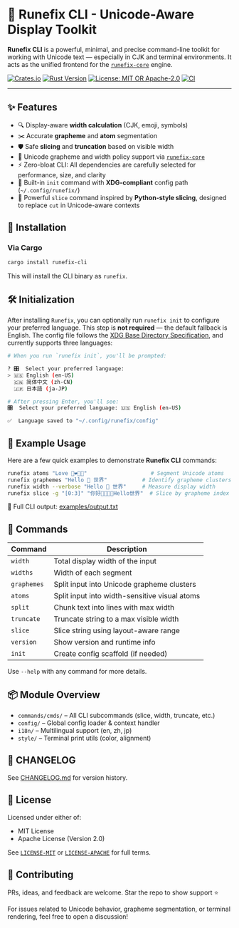 # 🧰 Runefix CLI - Unicode-Aware Display Toolkit

**Runefix CLI** is a powerful, minimal, and precise command-line toolkit for working with Unicode text — especially in CJK and terminal environments. It acts as the unified frontend for the [`runefix-core`](https://crates.io/crates/runefix-core) engine.

[![Crates.io](https://img.shields.io/crates/v/runefix-cli)](https://crates.io/crates/runefix-cli)
[![Rust Version](https://img.shields.io/badge/rust-1.85%2B-orange)](https://www.rust-lang.org)
[![License: MIT OR Apache-2.0](https://img.shields.io/badge/license-MIT%20OR%20Apache--2.0-blue.svg)](./LICENSE)
[![CI](https://github.com/runefix-labs/runefix-cli/actions/workflows/ci.yml/badge.svg?branch=master)](https://github.com/runefix-labs/runefix-cli/actions/workflows/ci.yml)

---

## ✨ Features

- 🔍 Display-aware **width calculation** (CJK, emoji, symbols)
- ✂️ Accurate **grapheme** and **atom** segmentation
- 🛡️ Safe **slicing** and **truncation** based on visible width
- 🧠 Unicode grapheme and width policy support via [`runefix-core`](https://crates.io/crates/runefix-core)
- ⚡ Zero-bloat CLI: All dependencies are carefully selected for performance, size, and clarity
- 🧭 Built-in `init` command with **XDG-compliant** config path (`~/.config/runefix/`)
- 🐍 Powerful `slice` command inspired by **Python-style slicing**, designed to replace `cut` in Unicode-aware contexts


## 🚀 Installation

### Via Cargo

```bash
cargo install runefix-cli
```

This will install the CLI binary as `runefix`.


## 🛠️ Initialization

After installing `Runefix`, you can optionally run `runefix init` to configure your preferred language. This step is **not required** — the default fallback is English. The config file follows the [XDG Base Directory Specification](https://specifications.freedesktop.org/basedir-spec/latest/), and currently supports three languages:

```bash
# When you run `runefix init`, you'll be prompted:

? 🎛️  Select your preferred language:
> 🇺🇸 English (en-US)
  🇨🇳 简体中文 (zh-CN)
  🇯🇵 日本語 (ja-JP)

# After pressing Enter, you'll see:
🎛️  Select your preferred language: 🇺🇸 English (en-US)

✅  Language saved to "~/.config/runefix/config"
```


## 🧪 Example Usage

Here are a few quick examples to demonstrate **Runefix CLI** commands:

```bash
runefix atoms "Love 👩‍❤️‍💋‍👨"                    # Segment Unicode atoms
runefix graphemes "Hello 👋 世界"           # Identify grapheme clusters
runefix width --verbose "Hello 👋 世界"     # Measure display width
runefix slice -g "[0:3]" "你好👨‍👩‍👧‍👦Hello世界"  # Slice by grapheme index
```

📄 Full CLI output: [examples/output.txt](examples/output.txt)


## 🔧 Commands

| Command     | Description                                   |
| ----------- | --------------------------------------------- |
| `width`     | Total display width of the input              |
| `widths`    | Width of each segment                         |
| `graphemes` | Split input into Unicode grapheme clusters    |
| `atoms`     | Split input into width-sensitive visual atoms |
| `split`     | Chunk text into lines with max width          |
| `truncate`  | Truncate string to a max visible width        |
| `slice`     | Slice string using layout-aware range         |
| `version`   | Show version and runtime info                 |
| `init`      | Create config scaffold (if needed)            |

Use `--help` with any command for more details.


## 📦 Module Overview

- `commands/cmds/` – All CLI subcommands (slice, width, truncate, etc.)
- `config/` – Global config loader & context handler
- `i18n/` – Multilingual support (en, zh, jp)
- `style/` – Terminal print utils (color, alignment)


## 📌 CHANGELOG

See [CHANGELOG.md](./CHANGELOG.md) for version history.


## 📜 License

Licensed under either of:

- MIT License 
- Apache License (Version 2.0)

See [`LICENSE-MIT`](./LICENSE-MIT) or [`LICENSE-APACHE`](./LICENSE-APACHE) for full terms.


## 💬 Contributing

PRs, ideas, and feedback are welcome. Star the repo to show support ⭐

For issues related to Unicode behavior, grapheme segmentation, or terminal rendering, feel free to open a discussion!
